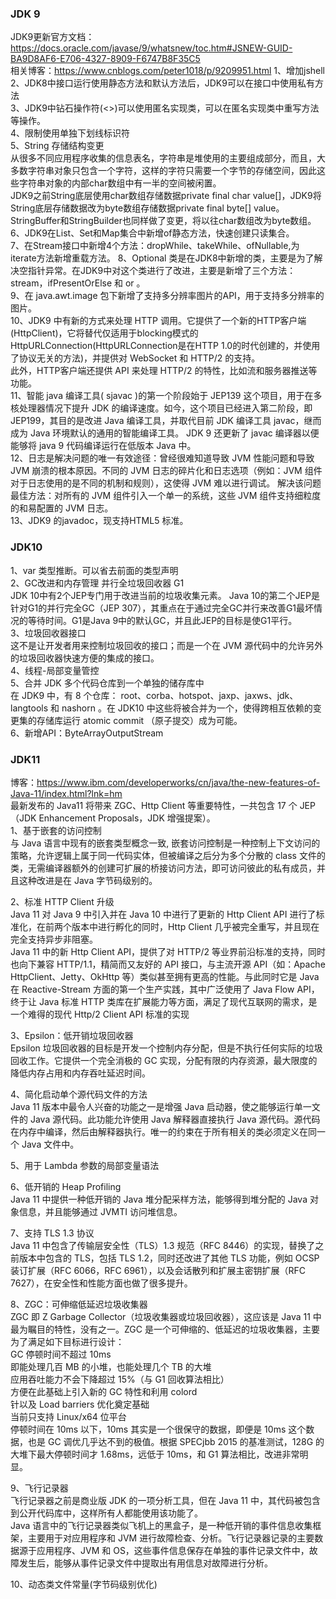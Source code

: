 ### JDK 9
JDK9更新官方文档：https://docs.oracle.com/javase/9/whatsnew/toc.htm#JSNEW-GUID-BA9D8AF6-E706-4327-8909-F6747B8F35C5  
相关博客：https://www.cnblogs.com/peter1018/p/9209951.html
1、增加jshell  
2、JDK8中接口运行使用静态方法和默认方法后，JDK9可以在接口中使用私有方法  
3、JDK9中钻石操作符(<>)可以使用匿名实现类，可以在匿名实现类中重写方法等操作。  
4、限制使用单独下划线标识符  
5、String 存储结构变更  
从很多不同应用程序收集的信息表名，字符串是堆使用的主要组成部分，而且，大多数字符串对象只包含一个字符，这样的字符只需要一个字节的存储空间，因此这些字符串对象的内部char数组中有一半的空间被闲置。  
JDK9之前String底层使用char数组存储数据private final char value[]，JDK9将String底层存储数据改为byte数组存储数据private final byte[] value。  
StringBuffer和StringBuilder也同样做了变更，将以往char数组改为byte数组。  
6、JDK9在List、Set和Map集合中新增of静态方法，快速创建只读集合。  
7、在Stream接口中新增4个方法：dropWhile、takeWhile、ofNullable,为iterate方法新增重载方法。
8、Optional 类是在JDK8中新增的类，主要是为了解决空指针异常。在JDK9中对这个类进行了改进，主要是新增了三个方法：stream，ifPresentOrElse 和 or 。  
9、在 java.awt.image 包下新增了支持多分辨率图片的API，用于支持多分辨率的图片。  
10、JDK9 中有新的方式来处理 HTTP 调用。它提供了一个新的HTTP客户端(HttpClient)，它将替代仅适用于blocking模式的HttpURLConnection(HttpURLConnection是在HTTP 1.0的时代创建的，并使用了协议无关的方法)，并提供对 WebSocket 和 HTTP/2 的支持。  
   此外，HTTP客户端还提供 API 来处理 HTTP/2 的特性，比如流和服务器推送等功能。  
11、智能 java 编译工具( sjavac )的第一个阶段始于 JEP139 这个项目，用于在多核处理器情况下提升 JDK 的编译速度。如今，这个项目已经进入第二阶段，即 JEP199，其目的是改进 Java 编译工具，并取代目前 JDK 编译工具 javac，继而成为 Java 环境默认的通用的智能编译工具。
   JDK 9 还更新了 javac 编译器以便能够将 java 9 代码编译运行在低版本 Java 中。  
12、日志是解决问题的唯一有效途径：曾经很难知道导致 JVM 性能问题和导致 JVM 崩溃的根本原因。不同的 JVM 日志的碎片化和日志选项（例如：JVM 组件对于日志使用的是不同的机制和规则），这使得 JVM 难以进行调试。
   解决该问题最佳方法：对所有的 JVM 组件引入一个单一的系统，这些 JVM 组件支持细粒度的和易配置的 JVM 日志。  
13、JDK9 的javadoc，现支持HTML5 标准。

### JDK10
1、var 类型推断。可以省去前面的类型声明  
2、GC改进和内存管理 并行全垃圾回收器 G1  
JDK 10中有2个JEP专门用于改进当前的垃圾收集元素。
Java 10的第二个JEP是针对G1的并行完全GC（JEP 307），其重点在于通过完全GC并行来改善G1最坏情况的等待时间。G1是Java 9中的默认GC，并且此JEP的目标是使G1平行。  
3、垃圾回收器接口  
这不是让开发者用来控制垃圾回收的接口；而是一个在 JVM 源代码中的允许另外的垃圾回收器快速方便的集成的接口。    
4、线程-局部变量管控    
5、合并 JDK 多个代码仓库到一个单独的储存库中  
在 JDK9 中，有 8 个仓库： root、corba、hotspot、jaxp、jaxws、jdk、langtools 和 nashorn 。在 JDK10 中这些将被合并为一个，使得跨相互依赖的变更集的存储库运行 atomic commit （原子提交）成为可能。  
6、新增API：ByteArrayOutputStream  

### JDK11
博客：https://www.ibm.com/developerworks/cn/java/the-new-features-of-Java-11/index.html?lnk=hm  
最新发布的 Java11 将带来 ZGC、Http Client 等重要特性，一共包含 17 个 JEP（JDK Enhancement Proposals，JDK 增强提案）。  
1、基于嵌套的访问控制  
与 Java 语言中现有的嵌套类型概念一致, 嵌套访问控制是一种控制上下文访问的策略，允许逻辑上属于同一代码实体，但被编译之后分为多个分散的 class 文件的类，无需编译器额外的创建可扩展的桥接访问方法，即可访问彼此的私有成员，并且这种改进是在 Java 字节码级别的。
  
2、标准 HTTP Client 升级  
Java 11 对 Java 9 中引入并在 Java 10 中进行了更新的 Http Client API 进行了标准化，在前两个版本中进行孵化的同时，Http Client 几乎被完全重写，并且现在完全支持异步非阻塞。    
Java 11 中的新 Http Client API，提供了对 HTTP/2 等业界前沿标准的支持，同时也向下兼容 HTTP/1.1，精简而又友好的 API 接口，与主流开源 API（如：Apache HttpClient、Jetty、OkHttp 等）类似甚至拥有更高的性能。与此同时它是 Java 在 Reactive-Stream 方面的第一个生产实践，其中广泛使用了 Java Flow API，终于让 Java 标准 HTTP 类库在扩展能力等方面，满足了现代互联网的需求，是一个难得的现代 Http/2 Client API 标准的实现
  
3、Epsilon：低开销垃圾回收器  
Epsilon 垃圾回收器的目标是开发一个控制内存分配，但是不执行任何实际的垃圾回收工作。它提供一个完全消极的 GC 实现，分配有限的内存资源，最大限度的降低内存占用和内存吞吐延迟时间。

4、简化启动单个源代码文件的方法  
Java 11 版本中最令人兴奋的功能之一是增强 Java 启动器，使之能够运行单一文件的 Java 源代码。此功能允许使用 Java 解释器直接执行 Java 源代码。源代码在内存中编译，然后由解释器执行。唯一的约束在于所有相关的类必须定义在同一个 Java 文件中。  

5、用于 Lambda 参数的局部变量语法  

6、低开销的 Heap Profiling  
Java 11 中提供一种低开销的 Java 堆分配采样方法，能够得到堆分配的 Java 对象信息，并且能够通过 JVMTI 访问堆信息。  

7、支持 TLS 1.3 协议  
Java 11 中包含了传输层安全性（TLS）1.3 规范（RFC 8446）的实现，替换了之前版本中包含的 TLS，包括 TLS 1.2，同时还改进了其他 TLS 功能，例如 OCSP 装订扩展（RFC 6066，RFC 6961），以及会话散列和扩展主密钥扩展（RFC 7627），在安全性和性能方面也做了很多提升。  

8、ZGC：可伸缩低延迟垃圾收集器  
ZGC 即 Z Garbage Collector（垃圾收集器或垃圾回收器），这应该是 Java 11 中最为瞩目的特性，没有之一。ZGC 是一个可伸缩的、低延迟的垃圾收集器，主要为了满足如下目标进行设计：  
GC 停顿时间不超过 10ms  
即能处理几百 MB 的小堆，也能处理几个 TB 的大堆  
应用吞吐能力不会下降超过 15%（与 G1 回收算法相比）  
方便在此基础上引入新的 GC 特性和利用 colord  
针以及 Load barriers 优化奠定基础  
当前只支持 Linux/x64 位平台  
停顿时间在 10ms 以下，10ms 其实是一个很保守的数据，即便是 10ms 这个数据，也是 GC 调优几乎达不到的极值。根据 SPECjbb 2015 的基准测试，128G 的大堆下最大停顿时间才 1.68ms，远低于 10ms，和 G1 算法相比，改进非常明显。  

9、飞行记录器  
飞行记录器之前是商业版 JDK 的一项分析工具，但在 Java 11 中，其代码被包含到公开代码库中，这样所有人都能使用该功能了。  
Java 语言中的飞行记录器类似飞机上的黑盒子，是一种低开销的事件信息收集框架，主要用于对应用程序和 JVM 进行故障检查、分析。飞行记录器记录的主要数据源于应用程序、JVM 和 OS，这些事件信息保存在单独的事件记录文件中，故障发生后，能够从事件记录文件中提取出有用信息对故障进行分析。  

10、动态类文件常量(字节码级别优化)